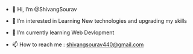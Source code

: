 - 👋 Hi, I’m @ShivangSourav
- 👀 I’m interested in Learning New technologies and upgrading my skills
- 🌱 I’m currently learning Web Devlopment
  
- 📫 How to reach me : shivangsourav440@gmail.com

  

<!---
ShivangSourav/ShivangSourav is a ✨ special ✨ repository because its `README.md` (this file) appears on your GitHub profile.
You can click the Preview link to take a look at your changes.
--->

